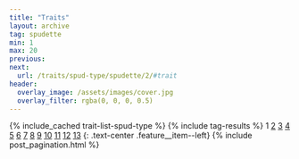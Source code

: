 ```yaml
---
title: "Traits"
layout: archive
tag: spudette
min: 1
max: 20
previous:
next:
  url: /traits/spud-type/spudette/2/#trait
header:
  overlay_image: /assets/images/cover.jpg
  overlay_filter: rgba(0, 0, 0, 0.5)
---
```

{% include_cached trait-list-spud-type %}
{% include tag-results %}
1 [2](/traits/spud-type/spudette/2/#trait) [3](/traits/spud-type/spudette/3/#trait) [4](/traits/spud-type/spudette/4/#trait) [5](/traits/spud-type/spudette/5/#trait) [6](/traits/spud-type/spudette/6/#trait) [7](/traits/spud-type/spudette/7/#trait) [8](/traits/spud-type/spudette/8/#trait) [9](/traits/spud-type/spudette/9/#trait) [10](/traits/spud-type/spudette/10/#trait) [11](/traits/spud-type/spudette/11/#trait) [12](/traits/spud-type/spudette/12/#trait) [13](/traits/spud-type/spudette/13/#trait) 
{: .text-center .feature__item--left}
{% include post_pagination.html %}
